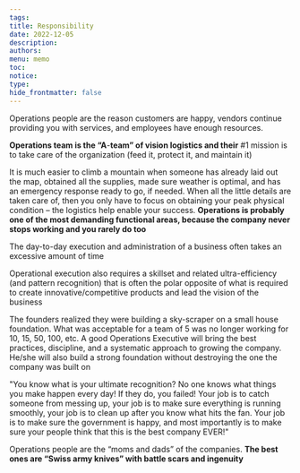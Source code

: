 ```yaml
---
tags: 
title: Responsibility
date: 2022-12-05
description: 
authors: 
menu: memo
toc: 
notice: 
type: 
hide_frontmatter: false
---
```

Operations people are the reason customers are happy, vendors continue providing you with services, and employees have enough resources.

**Operations team is the “A**-**team” of vision logistics and their** #1 mission is to take care of the organization (feed it, protect it, and maintain it)

It is much easier to climb a mountain when someone has already laid out the map, obtained all the supplies, made sure weather is optimal, and has an emergency response ready to go, if needed. When all the little details are taken care of, then you only have to focus on obtaining your peak physical condition – the logistics help enable your success. **Operations is probably one of the most demanding functional areas, because the company never stops working and you rarely do too**

The day-to-day execution and administration of a business often takes an excessive amount of time

Operational execution also requires a skillset and related ultra-efficiency (and pattern recognition) that is often the polar opposite of what is required to create innovative/competitive products and lead the vision of the business

The founders realized they were building a sky-scraper on a small house foundation. What was acceptable for a team of 5 was no longer working for 10, 15, 50, 100, etc. A good Operations Executive will bring the best practices, discipline, and a systematic approach to growing the company. He/she will also build a strong foundation without destroying the one the company was built on

"You know what is your ultimate recognition? No one knows what things you make happen every day! If they do, you failed! Your job is to catch someone from messing up, your job is to make sure everything is running smoothly, your job is to clean up after you know what hits the fan. Your job is to make sure the government is happy, and most importantly is to make sure your people think that this is the best company EVER!"

Operations people are the “moms and dads” of the companies. **The best ones are “Swiss army knives” with battle scars and ingenuity**